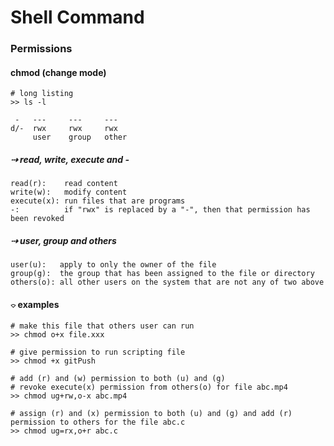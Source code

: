 
# Shell Command

### Permissions 

#### chmod (change mode)
```
# long listing 
>> ls -l

 -   ---     ---     ---
d/-  rwx     rwx     rwx 
     user    group   other
```
##### &#x21e2; read, write, execute and - 
```
read(r):    read content 
write(w):   modify content 
execute(x): run files that are programs 
-:          if "rwx" is replaced by a "-", then that permission has been revoked
```

##### &#x21e2; user, group and others
```
user(u):   apply to only the owner of the file 
group(g):  the group that has been assigned to the file or directory 
others(o): all other users on the system that are not any of two above
```

#### &#x2314; examples 
```
# make this file that others user can run 
>> chmod o+x file.xxx

# give permission to run scripting file 
>> chmod +x gitPush 

# add (r) and (w) permission to both (u) and (g)
# revoke execute(x) permission from others(o) for file abc.mp4
>> chmod ug+rw,o-x abc.mp4 

# assign (r) and (x) permission to both (u) and (g) and add (r) permission to others for the file abc.c
>> chmod ug=rx,o+r abc.c
```
